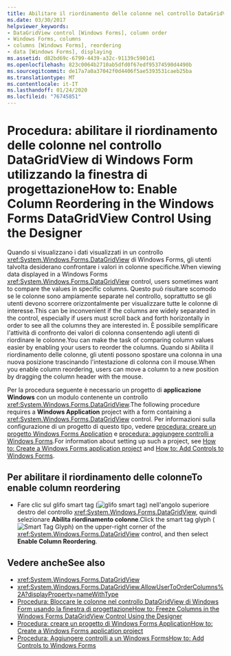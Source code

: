 ```yaml
---
title: Abilitare il riordinamento delle colonne nel controllo DataGridView usando la finestra di progettazione
ms.date: 03/30/2017
helpviewer_keywords:
- DataGridView control [Windows Forms], column order
- Windows Forms, columns
- columns [Windows Forms], reordering
- data [Windows Forms], displaying
ms.assetid: d82bd69c-6799-4439-a32c-91139c5901d1
ms.openlocfilehash: 823c0064b2710ab5dfd0f67edf95374590d4490b
ms.sourcegitcommit: de17a7a0a37042f0d4406f5ae5393531caeb25ba
ms.translationtype: MT
ms.contentlocale: it-IT
ms.lasthandoff: 01/24/2020
ms.locfileid: "76745851"
---
```

# <a name="how-to-enable-column-reordering-in-the-windows-forms-datagridview-control-using-the-designer"></a><span data-ttu-id="fd7c8-102">Procedura: abilitare il riordinamento delle colonne nel controllo DataGridView di Windows Form utilizzando la finestra di progettazione</span><span class="sxs-lookup"><span data-stu-id="fd7c8-102">How to: Enable Column Reordering in the Windows Forms DataGridView Control Using the Designer</span></span>
<span data-ttu-id="fd7c8-103">Quando si visualizzano i dati visualizzati in un controllo <xref:System.Windows.Forms.DataGridView> di Windows Forms, gli utenti talvolta desiderano confrontare i valori in colonne specifiche.</span><span class="sxs-lookup"><span data-stu-id="fd7c8-103">When viewing data displayed in a Windows Forms <xref:System.Windows.Forms.DataGridView> control, users sometimes want to compare the values in specific columns.</span></span> <span data-ttu-id="fd7c8-104">Questo può risultare scomodo se le colonne sono ampiamente separate nel controllo, soprattutto se gli utenti devono scorrere orizzontalmente per visualizzare tutte le colonne di interesse.</span><span class="sxs-lookup"><span data-stu-id="fd7c8-104">This can be inconvenient if the columns are widely separated in the control, especially if users must scroll back and forth horizontally in order to see all the columns they are interested in.</span></span> <span data-ttu-id="fd7c8-105">È possibile semplificare l'attività di confronto dei valori di colonna consentendo agli utenti di riordinare le colonne.</span><span class="sxs-lookup"><span data-stu-id="fd7c8-105">You can make the task of comparing column values easier by enabling your users to reorder the columns.</span></span> <span data-ttu-id="fd7c8-106">Quando si Abilita il riordinamento delle colonne, gli utenti possono spostare una colonna in una nuova posizione trascinando l'intestazione di colonna con il mouse.</span><span class="sxs-lookup"><span data-stu-id="fd7c8-106">When you enable column reordering, users can move a column to a new position by dragging the column header with the mouse.</span></span>

 <span data-ttu-id="fd7c8-107">Per la procedura seguente è necessario un progetto di **applicazione Windows** con un modulo contenente un controllo <xref:System.Windows.Forms.DataGridView>.</span><span class="sxs-lookup"><span data-stu-id="fd7c8-107">The following procedure requires a **Windows Application** project with a form containing a <xref:System.Windows.Forms.DataGridView> control.</span></span> <span data-ttu-id="fd7c8-108">Per informazioni sulla configurazione di un progetto di questo tipo, vedere [procedura: creare un progetto Windows Forms Application](/visualstudio/ide/step-1-create-a-windows-forms-application-project) e [procedura: aggiungere controlli a Windows Forms](how-to-add-controls-to-windows-forms.md).</span><span class="sxs-lookup"><span data-stu-id="fd7c8-108">For information about setting up such a project, see [How to: Create a Windows Forms application project](/visualstudio/ide/step-1-create-a-windows-forms-application-project) and [How to: Add Controls to Windows Forms](how-to-add-controls-to-windows-forms.md).</span></span>

## <a name="to-enable-column-reordering"></a><span data-ttu-id="fd7c8-109">Per abilitare il riordinamento delle colonne</span><span class="sxs-lookup"><span data-stu-id="fd7c8-109">To enable column reordering</span></span>

- <span data-ttu-id="fd7c8-110">Fare clic sul glifo smart tag (![glifo smart tag](./media/vs-winformsmttagglyph.gif "VS_WinFormSmtTagGlyph")) nell'angolo superiore destro del controllo <xref:System.Windows.Forms.DataGridView>, quindi selezionare **Abilita riordinamento colonne**.</span><span class="sxs-lookup"><span data-stu-id="fd7c8-110">Click the smart tag glyph (![Smart Tag Glyph](./media/vs-winformsmttagglyph.gif "VS_WinFormSmtTagGlyph")) on the upper-right corner of the <xref:System.Windows.Forms.DataGridView> control, and then select **Enable Column Reordering**.</span></span>

## <a name="see-also"></a><span data-ttu-id="fd7c8-111">Vedere anche</span><span class="sxs-lookup"><span data-stu-id="fd7c8-111">See also</span></span>

- <xref:System.Windows.Forms.DataGridView>
- <xref:System.Windows.Forms.DataGridView.AllowUserToOrderColumns%2A?displayProperty=nameWithType>
- [<span data-ttu-id="fd7c8-112">Procedura: Bloccare le colonne nel controllo DataGridView di Windows Form usando la finestra di progettazione</span><span class="sxs-lookup"><span data-stu-id="fd7c8-112">How to: Freeze Columns in the Windows Forms DataGridView Control Using the Designer</span></span>](freeze-columns-in-the-datagrid-using-the-designer.md)
- [<span data-ttu-id="fd7c8-113">Procedura: creare un progetto di Windows Forms Application</span><span class="sxs-lookup"><span data-stu-id="fd7c8-113">How to: Create a Windows Forms application project</span></span>](/visualstudio/ide/step-1-create-a-windows-forms-application-project)
- [<span data-ttu-id="fd7c8-114">Procedura: Aggiungere controlli a un Windows Forms</span><span class="sxs-lookup"><span data-stu-id="fd7c8-114">How to: Add Controls to Windows Forms</span></span>](how-to-add-controls-to-windows-forms.md)
